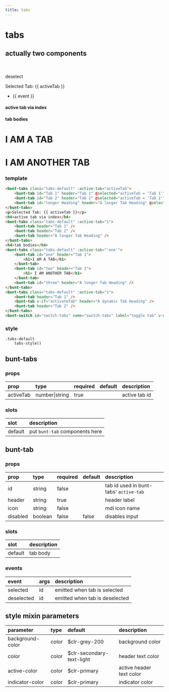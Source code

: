 ```yaml
---
title: tabs
---
```

# tabs
## actually two components

<br>
<br>

<script>
export default {
	data () {
		return {
			activeTab: '',
			activateTab: false,
			selectedEvents: []
		}
	}
}
</script>


<bunt-tabs class="tabs-default" v-model="activeTab">
<bunt-tab id="Tab 1" header="Tab 1" @selected="selectedEvents.push(`selected ${$event}`)" @deselected="selectedEvents.push(`deselected ${$event}`)"/>
<bunt-tab id="Tab 2" header="Tab 2" @selected="selectedEvents.push(`selected ${$event}`)" @deselected="selectedEvents.push(`deselected ${$event}`)"/>
<bunt-tab id="longer Heading" header="A longer Tab Heading" @selected="selectedEvents.push(`selected ${$event}`)" @deselected="selectedEvents.push(`deselected ${$event}`)"/>
</bunt-tabs>
<bunt-button @click="activeTab = null">deselect</bunt-button>
<p>Selected Tab: {{ activeTab }}</p>
<ul>
<li v-for="event of selectedEvents">{{ event }}</li>
</ul>
<h4>active tab via index</h4>
<bunt-tabs class="tabs-default" :active-tab="1">
	<bunt-tab header="Tab 1" />
	<bunt-tab header="Tab 2" />
	<bunt-tab header="A longer Tab Heading" />
</bunt-tabs>
<h4>tab bodies</h4>
<bunt-tabs class="tabs-default" :active-tab="'one'">
	<bunt-tab id="one" header="Tab 1">
		<h1>I AM A TAB</h1>
	</bunt-tab>
	<bunt-tab id="two" header="Tab 2">
		<h1> I AM ANOTHER TAB</h1>
	</bunt-tab>
	<bunt-tab id="three" header="A longer Tab Heading" />
</bunt-tabs>
	<bunt-tabs class="tabs-default" :active-tab="1">
	<bunt-tab header="Tab 1" />
	<bunt-tab v-if="activateTab" header="A dynamic Tab Heading" />
	<bunt-tab header="Tab 2" />
</bunt-tabs>
<bunt-switch id="switch-tabs" name="switch-tabs" label="toggle tab" v-model="activateTab" />

### template
```html
<bunt-tabs class="tabs-default" :active-tab="activeTab">
	<bunt-tab id="Tab 1" header="Tab 1" @selected="activeTab = 'Tab 1'" />
	<bunt-tab id="Tab 2" header="Tab 2" @selected="activeTab = 'Tab 2'" />
	<bunt-tab id="longer Heading" header="A longer Tab Heading" @selected="activeTab = 'longer Heading'" />
</bunt-tabs>
<p>Selected Tab: {{ activeTab }}</p>
<h4>active tab via index</h4>
<bunt-tabs class="tabs-default" :active-tab="1">
	<bunt-tab header="Tab 1" />
	<bunt-tab header="Tab 2" />
	<bunt-tab header="A longer Tab Heading" />
</bunt-tabs>
<h4>tab bodies</h4>
<bunt-tabs class="tabs-default" :active-tab="'one'">
	<bunt-tab id="one" header="Tab 1">
		<h1>I AM A TAB</h1>
	</bunt-tab>
	<bunt-tab id="two" header="Tab 2">
		<h1> I AM ANOTHER TAB</h1>
	</bunt-tab>
	<bunt-tab id="three" header="A longer Tab Heading" />
</bunt-tabs>
<bunt-tabs class="tabs-default" :active-tab="1">
	<bunt-tab header="Tab 1" />
	<bunt-tab v-if="activateTab" header="A dynamic Tab Heading" />
	<bunt-tab header="Tab 2" />
</bunt-tabs>
<bunt-switch id="switch-tabs" name="switch-tabs" label="toggle tab" v-model="activateTab" />
```

### style
```stylus
.tabs-default
	tabs-style()
```

## bunt-tabs
### props
| prop | type | required | default | description |
|:-----|:-----|:---------|:--------|:------------|
| activeTab | number\|string | true | | active tab id |

### slots

| slot | description |
|:-----|:------------|
| default | put `bunt-tab` components here |

## bunt-tab
### props
| prop | type | required | default | description |
|:-----|:-----|:---------|:--------|:------------|
| id | string | false | | tab id used in bunt-tabs' `active-tab` |
| header | string | true | | header label |
| icon | string | false | | mdi icon name |
| disabled | boolean | false | false | disables input |

### slots

| slot | description |
|:-----|:------------|
| default | tab body |

### events

| event | args | description |
|:------|:-----|:------------|
| selected | id | emitted when tab is selected |
| deselected | id | emitted when tab is deselected |

## style mixin parameters
| parameter | type | default | description |
|:----------|:-----|:--------|:------------|
| background-color | color | $clr-grey-200 | background color |
| color | color | $clr-secondary-text-light | header text color |
| active-color | color | $clr-primary | active header text color |
| indicator-color | color | $clr-primary | indicator color |

